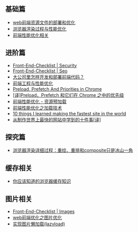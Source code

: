 ## 基础篇
- [web前端资源文件的部署和优化](https://juejin.im/post/59a50dc1f265da246e6e108f)
- [浏览器渲染过程与性能优化](https://sylvanassun.github.io/2017/10/03/2017-10-03-BrowserCriticalRenderingPath/)
- [前端性能优化相关](https://github.com/wy-ei/notebook/issues/34)

## 进阶篇

- [Front-End-Checklist | Security](https://github.com/thedaviddias/Front-End-Checklist#security)
- [Front-End-Checklist | Seo](https://github.com/thedaviddias/Front-End-Checklist#seo)
- [大公司里怎样开发和部署前端代码？](https://www.zhihu.com/question/20790576)
- [前端工程与性能优化](https://github.com/fouber/blog/issues/3)
- [Preload, Prefetch And Priorities in Chrome](https://medium.com/reloading/preload-prefetch-and-priorities-in-chrome-776165961bbf)
- [[译]Preload，Prefetch 和它们在 Chrome 之中的优先级](https://juejin.im/post/58e8acf10ce46300585a7a42)
- [前端性能优化 - 资源预加载](http://bubkoo.com/2015/11/19/prefetching-preloading-prebrowsing/#123)
- [前端性能优化之加载技术](https://juejin.im/post/59b73ef75188253db70acdb5)
- [10 things I learned making the fastest site in the world](https://hackernoon.com/10-things-i-learned-making-the-fastest-site-in-the-world-18a0e1cdf4a7)
- [从制作世界上最快的网站中学到的十件事[译]](https://zhuanlan.zhihu.com/p/24577980)

## 探究篇
- [浏览器渲染详细过程：重绘、重排和composite只是冰山一角](https://chuckliu.me/#!/posts/58ea6af15dc1822fa9a57274)

## 缓存相关
- [你应该知道的浏览器缓存知识](https://excaliburhan.com/post/things-you-should-know-about-browser-cache.html)

## 图片相关
- [Front-End-Checklist | Images](https://github.com/thedaviddias/Front-End-Checklist#images)
- [web前端优化之图片优化](https://juejin.im/post/59a7725b6fb9a02497170459)
- [实现图片懒加载(lazyload)](https://i.jakeyu.top//2016/11/26/实现图片懒加载/)
